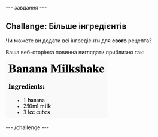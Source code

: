 \--- завдання \---

## Challange: Більше інгредієнтів

Чи можете ви додати всі інгредієнти для **свого** рецепта?

Ваша веб-сторінка повинна виглядати приблизно так:

![скріншот](images/recipe-more-ingredients.png)

\--- /challenge \---